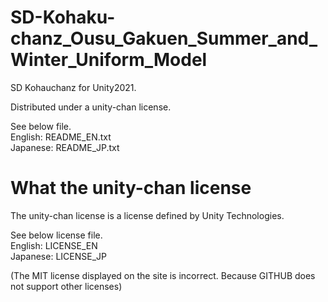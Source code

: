 # SD-Kohaku-chanz_Ousu_Gakuen_Summer_and_Winter_Uniform_Model
SD Kohauchanz for Unity2021.

Distributed under a unity-chan license.

See below file.  
English: README_EN.txt  
Japanese: README_JP.txt  


# What the unity-chan license
The unity-chan license is a license defined by Unity Technologies.

See below license file.  
English: LICENSE_EN  
Japanese: LICENSE_JP  

(The MIT license displayed on the site is incorrect. Because GITHUB does not support other licenses)

